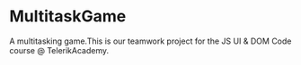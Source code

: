 # MultitaskGame
A multitasking game.This is our teamwork project for the JS UI &amp; DOM Code course @ TelerikAcademy.
